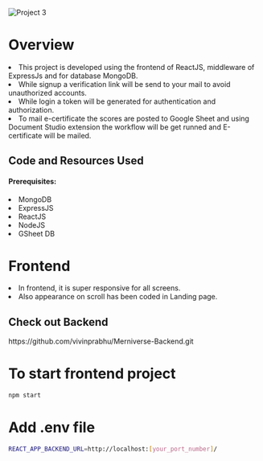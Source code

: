 ![Project 3](https://github.com/vivinprabhu/Merniverse-Frontend/assets/87113980/1bd73cc3-95ce-4fb2-bbe3-103709761f71)


<h1>Overview</h1>

<li>This project is developed using the frontend of ReactJS, middleware of ExpressJs and for database MongoDB.</li>
<li>While signup a verification link will be send to your mail to avoid unauthorized accounts.</li>
<li>While login a token will be generated for authentication and authorization.</li>
<li>To mail e-certificate the scores are posted to Google Sheet and using Document Studio extension the workflow will be get runned and E-certificate will be mailed.</li>

<h2>Code and Resources Used</h2>
<h4>Prerequisites: </h4>
<li>MongoDB</li>
<li>ExpressJS</li>
<li>ReactJS</li>
<li>NodeJS</li>
<li>GSheet DB</li>

<h1>Frontend</h1>
<li>In frontend, it is super responsive for all screens.</li>
<li>Also appearance on scroll has been coded in Landing page.</li>

<h2> Check out Backend </h2>
https://github.com/vivinprabhu/Merniverse-Backend.git

<h1>To start frontend project</h1>

```bash
npm start
```

<h1>Add .env file</h1>

```bash
REACT_APP_BACKEND_URL=http://localhost:[your_port_number]/
```
